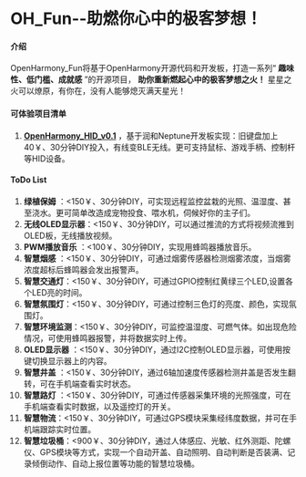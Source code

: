# OH_Fun--助燃你心中的极客梦想！

#### 介绍

OpenHarmony_Fun将基于OpenHarmony开源代码和开发板，打造一系列“ **趣味性、低门槛、成就感** ”的开源项目， **助你重新燃起心中的极客梦想之火！**
星星之火可以燎原，有你在，没有人能够熄灭满天星光！




#### 可体验项目清单

1.  **[OpenHarmony_HID_v0.1](https://gitee.com/openharmony-sig/vendor_oh_fun/tree/master/hihope_neptune-oh_hid)** ，基于润和Neptune开发板实现：旧键盘加上40￥、30分钟DIY投入，有线变BLE无线。更可支持鼠标、游戏手柄、控制杆等HID设备。



#### ToDo List


1. **绿植保姆** ：<150￥、30分钟DIY，可实现远程监控盆栽的光照、温湿度、甚至浇水。更可简单改造成宠物投食、喂水机，伺候好你的主子们。
2. **无线OLED显示器**：<150￥、30分钟DIY，可以通过推流的方式将视频流推到OLED板，无线播放视频。
3. **PWM播放音乐** ：<100￥、30分钟DIY，实现用蜂鸣器播放音乐。
4. **智慧烟感** ：<150￥、30分钟DIY，可通过烟雾传感器检测烟雾浓度，当烟雾浓度超标后蜂鸣器会发出报警声。
5. **智慧交通灯**：<150￥、30分钟DIY，可通过GPIO控制红黄绿三个LED,设置各个LED亮的时间。
6. **智慧氛围灯**：<150￥、30分钟DIY，可通过控制三色灯的亮度、颜色，实现氛围灯。
7. **智慧环境监测**：<150￥、30分钟DIY，可监控温湿度、可燃气体。如出现危险情况，可使用蜂鸣器报警，并将数据实时上传。
8. **OLED显示器** ：<150￥、30分钟DIY，通过I2C控制OLED显示器，可使用按键切换显示器上的内容。
9. **智慧井盖** ：<150￥、30分钟DIY，通过6轴加速度传感器检测井盖是否发生翻转，可在手机端查看实时状态。
10. **智慧路灯** ：<150￥、30分钟DIY，可通过传感器采集环境的光照强度，可在手机端查看实时数据，以及遥控灯的开关。
11. **智慧物流**：<150￥、30分钟DIY，可通过GPS模块采集经纬度数据，并可在手机端跟踪实时位置。
12. **智慧垃圾桶**：<900￥、30分钟DIY，通过人体感应、光敏、红外测距、陀螺仪、GPS模块等方式，实现一个自动开盖、自动照明、自动判断是否装满、记录倾倒动作、自动上报位置等功能的智慧垃圾桶。



